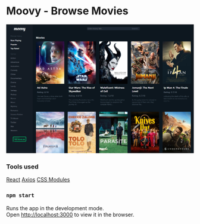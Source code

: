 # Moovy - Browse Movies

<p align="center">
  <img width="800" src="https://github.com/MilanStanojlovic/moovy-app/blob/master/docs/moovy.PNG">
</p>

### Tools used

[React](https://reactjs.org/)
[Axios](https://github.com/axios/axios)
[CSS Modules](https://github.com/css-modules/css-modules)

### `npm start`

Runs the app in the development mode.<br />
Open [http://localhost:3000](http://localhost:3000) to view it in the browser.

